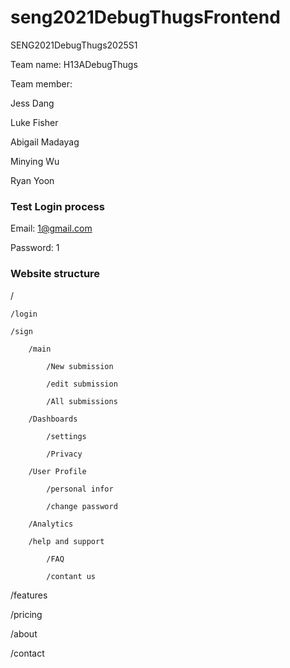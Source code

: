 # seng2021DebugThugsFrontend

SENG2021DebugThugs2025S1

Team name: H13ADebugThugs

Team member:

Jess Dang 

Luke Fisher 

Abigail Madayag 

Minying Wu 

Ryan Yoon


### Test Login process

Email: 1@gmail.com

Password: 1


### Website structure 
/

    /login
    
    /sign
    
        /main
        
            /New submission
            
            /edit submission
            
            /All submissions
            
        /Dashboards
        
            /settings
            
            /Privacy
            
        /User Profile
        
            /personal infor
            
            /change password
            
        /Analytics
        
        /help and support
        
            /FAQ
            
            /contant us
            
/features

/pricing

/about

/contact



